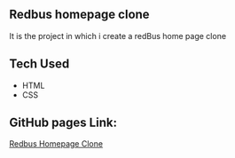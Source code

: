 ## Redbus homepage clone
It is the project in which i create a redBus home page clone

## Tech Used
- HTML
- CSS

## GitHub pages Link:
[Redbus Homepage Clone]([https://www.redbus.in/](https://himanshu-paliwal-277.github.io/Redbus-clone/)https://himanshu-paliwal-277.github.io/Redbus-clone/)

